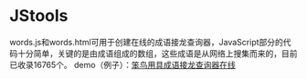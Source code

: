 # JStools
words.js和words.html可用于创建在线的成语接龙查询器，JavaScript部分的代码十分简单，关键的是由成语组成的数组，这些成语是从网络上搜集而来的，目前已收录16765个。
demo（例子）：[笨鸟用具成语接龙查询器在线](https://www.x1y1z1.com/tools/chengyu.html)
